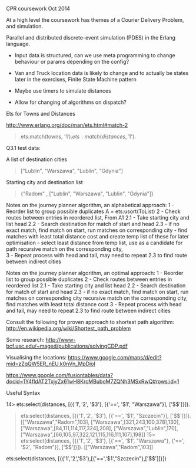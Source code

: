 
CPR coursework Oct 2014

At a high level the coursework has themes of a Courier Delivery Problem, 
and simulation. 

Parallel and distributed discrete-event simulation (PDES) in the Erlang language.

- Input data is structured, can we use meta programming to change behaviour or params depending on the config?

- Van and Truck location data is likely to change and to actually be states
later in the exercises, Finite State Machine pattern

- Maybe use timers to simulate distances

- Allow for changing of algorithms on dispatch?

Ets for Towns and Distances

http://www.erlang.org/doc/man/ets.html#match-2
> ets:match(towns, '$1').
> ets:match(distances, '$1').


Q3.1 test data: 

A list of destination cities
> ["Lublin", "Warszawa", "Lublin", "Gdynia"]

Starting city and destination list
> {"Radom" , ["Lublin", "Warszawa", "Lublin", "Gdynia"]}


Notes on the journey planner algorithm, an alphabetical approach:
1 - Reorder list to group possible duplicates A = ets:usort(ToList)
2 - Check routes between entries in reordered list, From A1
 2.1 - Take starting city and list head
 2.2 - Search destination for match of start and head
  2.3 - if no exact match, find match on start, run matches on corresponding city
         - find matches with least total distance cost and create temp list of these for later optimisation
         - select least distance from temp list, use as a candidate for path
        recursive match on the corresponding city,  
 3 - Repeat process with head and tail, may need to repeat 2.3 to find route between indirect cities

Notes on the journey planner algorithm, an optimal approach:
1 - Reorder list to group possible duplicates
2 - Check routes between entries in reordered list
 2.1 - Take starting city and list head
 2.2 - Search destination for match of start and head
  2.3 - if no exact match, find match on start, run matches on corresponding city
        recursive match on the corresponding city, find matches with least total distance cost
 3 - Repeat process with head and tail, may need to repeat 2.3 to find route between indirect cities
      
Consult the following for proven approach to shortest path algorithm:
http://en.wikipedia.org/wiki/Shortest_path_problem

Some research:
http://www-bcf.usc.edu/~maged/publications/solvingCDP.pdf

Visualising the locations:
https://www.google.com/maps/d/edit?mid=zZqQW5ER_nEU.k0nVn_MpDioI

https://www.google.com/fusiontables/data?docid=1Y4fldAT2TxjyZx61wH8KrcMBuboM7ZQNh3MSxRwQ#rows:id=1



Useful Syntax

14> ets:select(distances, [{{'$1', '$2', '$3'}, [{'==', '$1', "Warszawa"}], ['$$']}]).
  > ets:select(distances, [{{'$1', '$2', '$3'}, [{'==', '$1', "Szczecin"}], ['$$']}]).
[["Warszawa","Radom",103],
 ["Warszawa",[321,243,100,378],130],
 ["Warszawa",[84,111,114,117,324],208],
 ["Warszawa","Lublin",170],
 ["Warszawa",[66,105,97,322,121,115,116,111,107],198]]
15> ets:select(distances, [{{'$1', '$2', '$3'}, [{'==', '$1', "Warszawa"}, {'==', '$2', "Radom"}], ['$$']}]).
[["Warszawa","Radom",103]]


 ets:select(distances, [{{'$1','$2','$3'},[{'==','$1',"Szczecin"},['$$']]}])